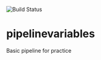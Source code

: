 
![Build Status](http://your-jenkins-server/job/pieplinevariables/badge/icon)



# pipelinevariables
Basic pipeline for practice

